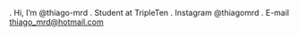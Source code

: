 . Hi, I’m @thiago-mrd
. Student at TripleTen
. Instagram @thiagomrd
. E-mail thiago_mrd@hotmail.com 


<!---
thiago-mrd/thiago-mrd is a ✨ special ✨ repository because its `README.md` (this file) appears on your GitHub profile.
You can click the Preview link to take a look at your changes.
--->

